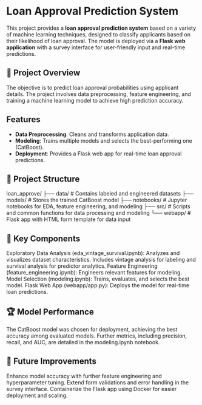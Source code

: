 # Loan Approval Prediction System

This project provides a **loan approval prediction system** based on a variety of machine learning techniques, designed to classify applicants based on their likelihood of loan approval. The model is deployed via a **Flask web application** with a survey interface for user-friendly input and real-time predictions.

## 📑 Project Overview

The objective is to predict loan approval probabilities using applicant details. The project involves data preprocessing, feature engineering, and training a machine learning model to achieve high prediction accuracy.

## Features

- **Data Preprocessing**: Cleans and transforms application data.
- **Modeling**: Trains multiple models and selects the best-performing one (CatBoost).
- **Deployment**: Provides a Flask web app for real-time loan approval predictions.

## 📂 Project Structure
loan_approve/
├── data/                     # Contains labeled and engineered datasets
├── models/                   # Stores the trained CatBoost model
├── notebooks/                # Jupyter notebooks for EDA, feature engineering, and modeling
├── src/                      # Scripts and common functions for data processing and modeling
└── webapp/                   # Flask app with HTML form template for data input

## 🔑 Key Components
Exploratory Data Analysis (eda_vintage_survival.ipynb): Analyzes and visualizes dataset characteristics. Includes vintage analysis for labeling and survival analysis for predictor analytics.
Feature Engineering (feature_engineering.ipynb): Engineers relevant features for modeling.
Model Selection (modeling.ipynb): Trains, evaluates, and selects the best model.
Flask Web App (webapp/app.py): Deploys the model for real-time loan predictions.

## 🏆 Model Performance
The CatBoost model was chosen for deployment, achieving the best accuracy among evaluated models. Further metrics, including precision, recall, and AUC, are detailed in the modeling.ipynb notebook.

## 🚀 Future Improvements
Enhance model accuracy with further feature engineering and hyperparameter tuning.
Extend form validations and error handling in the survey interface.
Containerize the Flask app using Docker for easier deployment and scaling.

